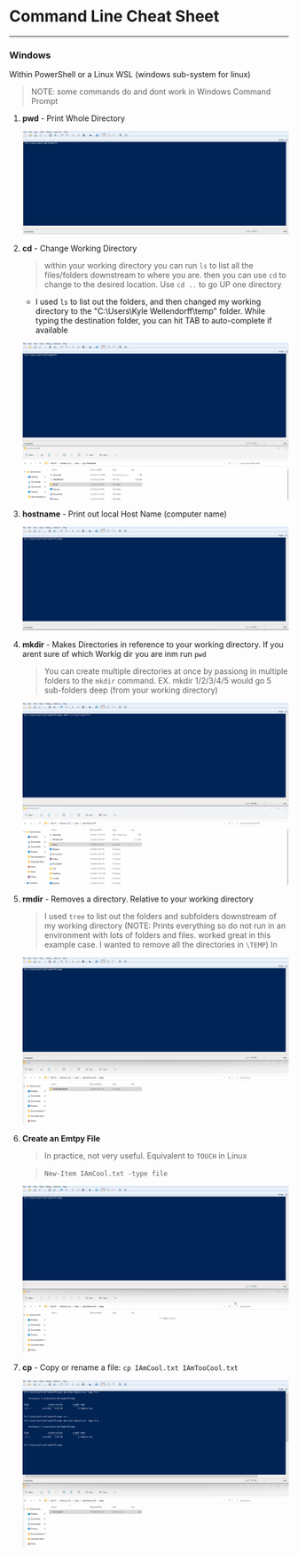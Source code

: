 # Command Line Cheat Sheet
---
### Windows
Within PowerShell or a Linux WSL (windows sub-system for linux) 
> NOTE: some commands do and dont work in Windows Command Prompt

1. **pwd** - Print Whole Directory
   
    ![pwd](Attachments/pwd.gif)

2. **cd** - Change Working Directory
   > within your working directory you can run `ls` to list all the files/folders downstream to where you are. then you can use `cd` to change to the desired location. Use `cd ..` to go UP one directory
   - I used `ls` to list out the folders, and then changed my working directory to the "C:\Users\Kyle Wellendorff\temp" folder. While typing the destination folder, you can hit TAB to auto-complete if available  
  

    ![cd](Attachments/cd.gif)

3. **hostname** - Print out local Host Name (computer name)

    ![hostname](Attachments/hostname.gif)

4. **mkdir** - Makes Directories in reference to your working directory. If you arent sure of which Workig dir you are inm run `pwd`
   >You can create multiple directories at once by passiong in multiple folders to the `mkdir` command. EX. mkdir 1/2/3/4/5 would go 5 sub-folders deep (from your working directory)

    ![mkdir](Attachments/mkdir.gif)


    
5. **rmdir** - Removes a directory. Relative to your working directory 
    > I used `tree` to list out the folders and subfolders downstream of my working directory (NOTE: Prints everything so do not run in an environment with lots of folders and files. worked great in this example case. I wanted to remove all the directories in `\TEMP`)
    >In 

    ![rmdir](Attachments/rmdir.gif)

6. **Create an Emtpy File**
   >In practice, not very useful. Equivalent to `TOUCH` in Linux
   
   >`New-Item IAmCool.txt -type file`

    ![CreateEmptyFile](Attachments/CreateEmptyFile.gif)


7. **cp** - Copy or rename a file: `cp IAmCool.txt IAmTooCool.txt`

    ![CopyRenameFile](Attachments/CopyRenameFile.gif)